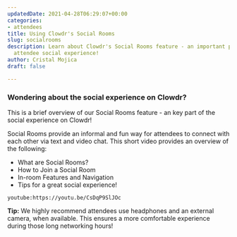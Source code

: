 ```yaml
---
updatedDate: 2021-04-28T06:29:07+00:00
categories:
- attendees
title: Using Clowdr's Social Rooms
slug: socialrooms
description: Learn about Clowdr's Social Rooms feature - an important part of the
  attendee social experience!
author: Cristal Mojica
draft: false

---
```

### Wondering about the social experience on Clowdr?

This is a brief overview of our Social Rooms feature - an key part of the social experience on Clowdr!

Social Rooms provide an informal and fun way for attendees to connect with each other via text and video chat. This short video provides an overview of the following:

* What are Social Rooms?
* How to Join a Social Room
* In-room Features and Navigation
* Tips for a great social experience!

`youtube:https://youtu.be/CsDqP9SlJOc`

**Tip:** We highly recommend attendees use headphones and an external camera, when available. This ensures a more comfortable experience during those long networking hours!